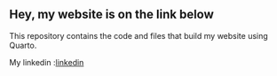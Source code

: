 ## Hey, my website is on the link below


This repository contains the code and files that build my website using Quarto.

My linkedin :[linkedin](https://www.linkedin.com/in/sreyashi-bhattacharya/) 